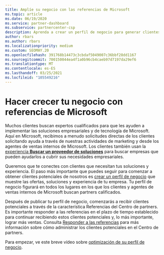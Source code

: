 ```yaml
---
title: Amplíe su negocio con las referencias de Microsoft
ms.topic: article
ms.date: 06/19/2020
ms.service: partner-dashboard
ms.subservice: partnercenter-csp
description: Aprenda a crear un perfil de negocio para generar clientes potenciales de ventas a través de la característica de referencias del centro de Partners y, a continuación, para responder a estas referencias.
author: rbars
ms.author: rbars
ms.localizationpriority: medium
ms.custom: SEOMAY.20
ms.openlocfilehash: 391768b14473c3cbdaf5049007c36bbf28dd1167
ms.sourcegitcommit: 700150044ea4f1a0b96cb4caeb97d7197da29ef6
ms.translationtype: MT
ms.contentlocale: es-ES
ms.lasthandoff: 03/25/2021
ms.locfileid: "105549216"
---
```

# <a name="grow-your-business-with-referrals-from-microsoft"></a>Hacer crecer tu negocio con referencias de Microsoft

Muchos clientes buscan expertos cualificados para que les ayuden a implementar las soluciones empresariales y de tecnología de Microsoft. Aquí en Microsoft, recibimos a menudo solicitudes directas de los clientes solicitando ayuda a través de nuestras actividades de marketing y desde los agentes de ventas internos de Microsoft. Los clientes también usan la [experiencia **Buscar un proveedor de soluciones**](https://www.microsoft.com/solution-providers/search) para buscar empresas que pueden ayudarlos a cubrir sus necesidades empresariales. 

Queremos que te conectes con clientes que necesitan tus soluciones y experiencia. El paso más importante que puedes seguir para comenzar a obtener clientes potenciales de nosotros es [crear un perfil de negocio](create-a-marketing-profile.md) que muestre las ofertas, soluciones y experiencia de tu empresa. Tu perfil de negocio figurará en todos los lugares en los que los clientes y agentes de ventas internos de Microsoft buscan partners calificados. 

 Después de publicar tu perfil de negocio, comenzarás a recibir clientes potenciales a través de la característica Referencias del Centro de partners. Es importante responder a las referencias en el plazo de tiempo establecido para continuar recibiendo estos clientes potenciales y, lo más importante, lograr más ventas. Consulta [Responder a las referencias](manage-leads.md) para más información sobre cómo administrar los clientes potenciales en el Centro de partners.  


Para empezar, ve este breve vídeo sobre [optimización de su perfil de negocio](https://player.vimeo.com/video/252788046).
